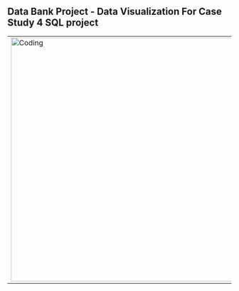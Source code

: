 
<h2>Data Bank Project - Data Visualization For Case Study 4 SQL project</h2>
<table style="border-collapse: collapse; border: none;">
    <tr>
        <td>
            <img width="550" alt="Coding" src="https://repository-images.githubusercontent.com/927018743/013f6840-b979-4350-91b3-01a82a496acb">
        </td>
        <td style="padding-left: 20px; vertical-align: top;">
            <h3>Project Objectives</h3>
            <p>Project for visualizing selected queries from the section <a href="https://github.com/shdrn2402/Eight-week-SQL-challenge/tree/main/Case%20Study%20%234-Data%20Bank">Case Study 4 Extension Request</a>  </p>
            <h4>Skills and Tools</h4>
            <ul>
                <li>Programming Language: <i>Python</i></li>
                <li>Libraries: <i>Pandas, Scikit-learn, Matplotlib, Seaborn</i></li>
            </ul>
            <p><a href="https://nbviewer.org/github/shdrn2402/Case_Study_4_Data_Bank/blob/main/Case_4_ext_visualization.ipynb">View Project</a></p>
        </td>
    </tr>
</table>